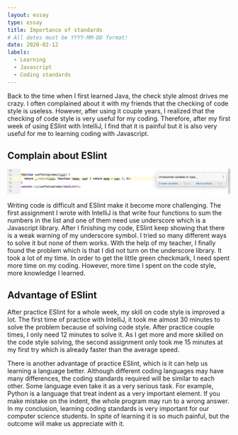 ```yaml
---
layout: essay
type: essay
title: Importance of standards
# All dates must be YYYY-MM-DD format!
date: 2020-02-12
labels:
  - Learning
  - Javascript
  - Coding standards
---
```

Back to the time when I first learned Java, the check style almost drives me crazy. I often complained about it with my friends that the checking of code style is useless. However, after using it couple years, I realized that the checking of code style is very useful for my coding. Therefore, after my first week of using ESlint with IntelliJ, I find that it is painful but it is also very useful for me to learning coding with Javascript.

## Complain about ESlint
  
<img class="ui large left floated image" src="../images/E26.png">

  Writing code is difficult and ESlint make it become more challenging. The first assignment I wrote with IntelliJ is that write four functions to sum the numbers in the list and one of them need use underscore which is a Javascript library. After I finishing my code, ESlint keep showing that there is a weak warning of my underscore symbol. I tried so many different ways to solve it but none of them works. With the help  of my teacher, I finally found the problem which is that I did not turn on the underscore library. It took a lot of my time. In order to get the little green checkmark, I need spent more time on my coding. However, more time I spent on the code style, more knowledge I learned.
  
## Advantage of ESlint
  
  After practice ESlint for a whole week, my skill on code style is improved a lot. The first time of practice with IntelliJ, it took me almost 30 minutes to solve the problem because of solving code style. After practice couple times, I only need 12 minutes to solve it. As I get more and more skilled on the code style solving,  the second assignment only took me 15 minutes at my first try which is already faster than the average speed.
  
  There is another advantage of practice ESlint, which is it can help us learning a language better. Although different coding languages may have many differences, the coding standards required will be similar to each other. Some language even take it as a very serious task. For example, Python is a language that treat indent as a very important element. If you make mistake on the indent, the whole program may run to a wrong answer. In my conclusion, learning coding standards is very important for our computer science students. In spite of learning it is so much painful, but the outcome will make us appreciate with it.
